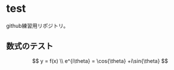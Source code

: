 # test

github練習用リポジトリ。

## 数式のテスト

$$
    y = f(x) \\
    e^{i\theta} = \cos{\theta} +i\sin{\theta}
$$
